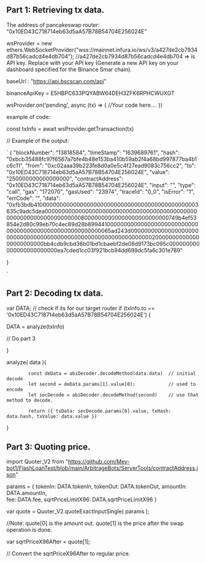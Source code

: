 ## Part 1: Retrieving tx data.


The address of pancakeswap router: "0x10ED43C718714eb63d5aA57B78B54704E256024E"

wsProvider = new ethers.WebSocketProvider("wss://mainnet.infura.io/ws/v3/a427de2cb7934d87b56cadcd4e4db704"); //a427de2cb7934d87b56cadcd4e4db704 => is API key. Replace with your API key (Generate a new API key on your dashboard specified for the Binance Smar chain).

baseUrl : "https://api.bscscan.com/api"

binanceApiKey = E5HBPC633PQYABW64DEH3ZFK6RPHCWUXGT

wsProvider.on('pending', async (tx) => {    //Your code here....    })

example of code:

const txInfo = await wsProvider.getTransaction(tx)

// Example of the output:

`
{
   "blockNumber": "13818584",
   "timeStamp": "1639689761",
   "hash": "0xbcb35488fc97f6567a7bfe4b48e153ba410b59ab2f4a68bd997877ba4b1c6c11",
   "from": "0xc02aaa39b223fe8d0a0e5c4f27ead9083c756cc2",
   "to": "0x10ED43C718714eb63d5aA57B78B54704E256024E",
   "value": "250000000000000000",
   "contractAddress": "0x10ED43C718714eb63d5aA57B78B54704E256024E",
   "input": "",
   "type": "call",
   "gas": "172070",
   "gasUsed": "23974",
   "traceId": "0_0",
   "isError": "1",
   "errCode": "",
   "data": "0xfb3bdb4100000000000000000000000000000000000000000000003635c9adc5dea000000000000000000000000000000000000000000000000000000000000000000080000000000000000000000000749b4ef53854e2d80c99eb70c4ec89d28b8994410000000000000000000000000000000000000000000000000000000065ad243d0000000000000000000000000000000000000000000000000000000000000002000000000000000000000000bb4cdb9cbd36b01bd1cbaebf2de08d9173bc095c000000000000000000000000ea7cded1cc03f921bcb94dd699dc5fa6c301e789"


}


`


## Part 2: Decoding tx data.


var DATA;
// check  if its for our target router
 if (txInfo.to == '0x10ED43C718714eb63d5aA57B78B54704E256024E') {  


  DATA = analyze(txInfo) 

  // Do part 3


}


analyze( data ){

            const deData = abiDecoder.decodeMethod(data.data)  // initial decode
            let second = deData.params[1].value[0];            // used to encode
            let secDecode = abiDecoder.decodeMethod(second)    // use that method to decode.

            return ({ txData: secDecode.params[0].value, txHash: data.hash, txValue: data.value })

}




## Part 3: Quoting price.

import Quoter_V2 from "https://github.com/Mev-bot1/FlashLoanTest/blob/main/ArbitrageBots/ServerTools/contractAddress.json"

params =    {
                tokenIn: DATA.tokenIn,
                tokenOut: DATA.tokenOut,
                amountIn: DATA.amountIn,               
                fee: DATA.fee,
                sqrtPriceLimitX96: DATA.sqrtPriceLimitX96
            }


var quote = Quoter_V2.quoteExactInputSingle( params ); 

//Note: quote[0]  is the amount out. quote[1] is the price after the swap operation is done.

var sqrtPriceX96After = quote[1];

// Convert the sqrtPriceX96After to regular price.






